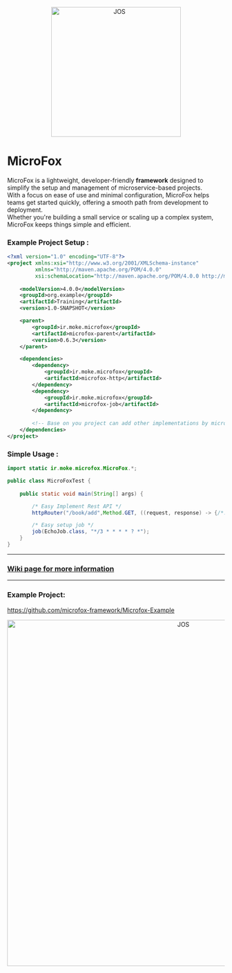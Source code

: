 <p align="center">
  <img src="assets/microfox.png" alt="JOS" width="300"/>
</p>

# MicroFox

MicroFox is a lightweight, developer-friendly **framework** designed to simplify the setup and management of
microservice-based projects.    
With a focus on ease of use and minimal configuration, MicroFox helps teams get started quickly, offering a smooth path
from development to deployment.    
Whether you're building a small service or scaling up a complex system, MicroFox keeps things simple and efficient.

### Example Project Setup :

```xml
<?xml version="1.0" encoding="UTF-8"?>
<project xmlns:xsi="http://www.w3.org/2001/XMLSchema-instance"
         xmlns="http://maven.apache.org/POM/4.0.0"
         xsi:schemaLocation="http://maven.apache.org/POM/4.0.0 http://maven.apache.org/xsd/maven-4.0.0.xsd">
    
    <modelVersion>4.0.0</modelVersion>
    <groupId>org.example</groupId>
    <artifactId>Training</artifactId>
    <version>1.0-SNAPSHOT</version>

    <parent>
        <groupId>ir.moke.microfox</groupId>
        <artifactId>microfox-parent</artifactId>
        <version>0.6.3</version>
    </parent>

    <dependencies>
        <dependency>
            <groupId>ir.moke.microfox</groupId>
            <artifactId>microfox-http</artifactId>
        </dependency>
        <dependency>
            <groupId>ir.moke.microfox</groupId>
            <artifactId>microfox-job</artifactId>
        </dependency>
        
        <!-- Base on you project can add other implementations by microfox -->
    </dependencies>
</project>

```

### Simple Usage :

```java
import static ir.moke.microfox.MicroFox.*;

public class MicroFoxTest {
    
    public static void main(String[] args) {

        /* Easy Implement Rest API */
        httpRouter("/book/add",Method.GET, ((request, response) -> {/*...*/}));

        /* Easy setup job */
        job(EchoJob.class, "*/3 * * * * ? *");
    }
}
```
---
### [Wiki page for more information](https://github.com/microfox-framework/MicroFox/wiki)   

---
### Example Project:

https://github.com/microfox-framework/Microfox-Example

<p align="center">
  <img src="assets/RapiDoc.png" alt="JOS" width="800"/>
</p>